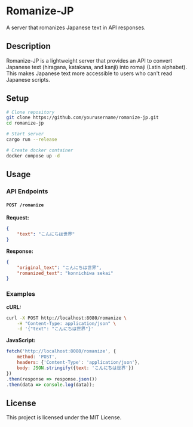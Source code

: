 # Romanize-JP

A server that romanizes Japanese text in API responses.

## Description

Romanize-JP is a lightweight server that provides an API to convert Japanese text (hiragana, katakana, and kanji) into romaji (Latin alphabet). This makes Japanese text more accessible to users who can't read Japanese scripts.

## Setup

```bash
# Clone repository
git clone https://github.com/yourusername/romanize-jp.git
cd romanize-jp

# Start server
cargo run --release

# Create docker container
docker compose up -d
```

## Usage

### API Endpoints

#### `POST /romanize`

**Request:**
```json
{
    "text": "こんにちは世界"
}
```

**Response:**
```json
{
    "original_text": "こんにちは世界",
    "romanized_text": "konnichiwa sekai"
}
```

### Examples

**cURL:**
```bash
curl -X POST http://localhost:8080/romanize \
    -H "Content-Type: application/json" \
    -d '{"text": "こんにちは世界"}'
```

**JavaScript:**
```javascript
fetch('http://localhost:8080/romanize', {
    method: 'POST',
    headers: {'Content-Type': 'application/json'},
    body: JSON.stringify({text: 'こんにちは世界'})
})
.then(response => response.json())
.then(data => console.log(data));
```

## License

This project is licensed under the MIT License.